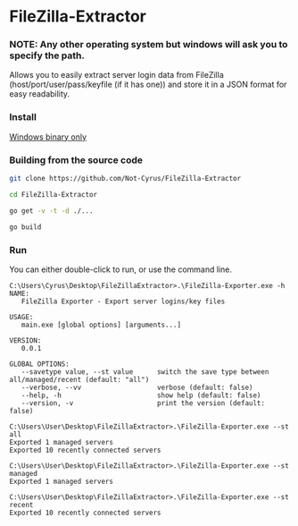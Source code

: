 # FileZilla-Extractor

### NOTE: Any other operating system but windows will ask you to specify the path.

Allows you to easily extract server login data from FileZilla (host/port/user/pass/keyfile (if it has one)) and store it in a JSON format for easy readability.

### Install
[Windows binary only](https://github.com/Not-Cyrus/FileZilla-Extractor/releases)


### Building from the source code

```bash
git clone https://github.com/Not-Cyrus/FileZilla-Extractor

cd FileZilla-Extractor

go get -v -t -d ./...

go build
```

### Run 

You can either double-click to run, or use the command line.

```
C:\Users\Cyrus\Desktop\FileZillaExtractor>.\FileZilla-Exporter.exe -h
NAME:
   FileZilla Exporter - Export server logins/key files

USAGE:
   main.exe [global options] [arguments...]

VERSION:
   0.0.1

GLOBAL OPTIONS:
   --savetype value, --st value      switch the save type between all/managed/recent (default: "all")
   --verbose, --vv                   verbose (default: false)
   --help, -h                        show help (default: false)
   --version, -v                     print the version (default: false)
```

```
C:\Users\User\Desktop\FileZillaExtractor>.\FileZilla-Exporter.exe --st all
Exported 1 managed servers
Exported 10 recently connected servers
```

```
C:\Users\User\Desktop\FileZillaExtractor>.\FileZilla-Exporter.exe --st managed
Exported 1 managed servers
```

```
C:\Users\User\Desktop\FileZillaExtractor>.\FileZilla-Exporter.exe --st recent
Exported 10 recently connected servers
```

